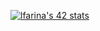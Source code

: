 [![lfarina's 42 stats](https://badge.mediaplus.ma/colorfulwaves/lfarina?1337Badge=off&UM6P=off)](https://github.com/oakoudad/badge42)
